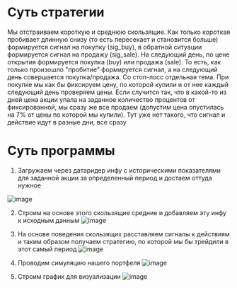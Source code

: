# Суть стратегии
Мы отстраиваем короткую и среднюю скользящие. Как только короткая пробивает длинную снизу (то есть пересекает и становится больше) формируется сигнал на покупку (sig_buy), в обратной ситуации формируется сигнал на продажу (sig_sale). На следующий день, по цене открытия формируется покупка (buy) или продажа (sale). То есть, как только произошло "пробитие" формируется сигнал, а на следующий день совершается покупка/продажа.
Со стоп-лосс отдельная тема. При покупке мы как бы фиксируем цену, по которой купили и от нее каждый следующий день проверяем цены. Если случится так, что в какой-то из дней цена акции упала на заданное количество процентов от фиксированной, мы сразу же все продаем (допустим цена опустилась на 7% от цены по которой мы купили). Тут уже нет такого, что сигнал и действие идут в разные дни, все сразу
# Суть программы
1. Загружаем через датаридер инфу с историческими показателями для заданной акции за определенный период и достаем оттуда нужное 

![image](https://user-images.githubusercontent.com/115191409/194425281-03c07fa8-a946-4633-9fd3-2dc6750e8d78.png)

2. Строим на основе этого скользящие средние и добавляем эту инфу к исходным данным 
![image](https://user-images.githubusercontent.com/115191409/194425461-cdfe1ce0-2b07-4377-a1e9-12f54b695bcd.png)

3. На основе поведения скользящих расставляем сигналы к действиям и таким образом получаем стратегию, по которой мы бы трейдили в этот самый период 
![image](https://user-images.githubusercontent.com/115191409/194425539-8490f400-7bac-4419-aeea-e3c419b5b15a.png)

4. Проводим симуляцию нашего портфеля 
![image](https://user-images.githubusercontent.com/115191409/194425641-f267f141-7c68-489c-a64d-3dcb2f60bacb.png)

5. Строим график для визуализации 
![image](https://user-images.githubusercontent.com/115191409/194425703-aefe0612-40b1-4d9a-89d2-afeb0bf88922.png)

